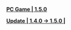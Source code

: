 **[PC Game | 1.5.0](https://autopatchos.starrails.com/client/download/20231103104955_cqUaz5ynWxXulVjV/PC/StarRail_1.5.0.zip)**    

**[Update | 1.4.0 -> 1.5.0 | ](https://autopatchos.starrails.com/client/hkrpg_global/35/game_1.4.0_1.5.0_hdiff_VY6cEUXfgnhjZPKi.zip)**